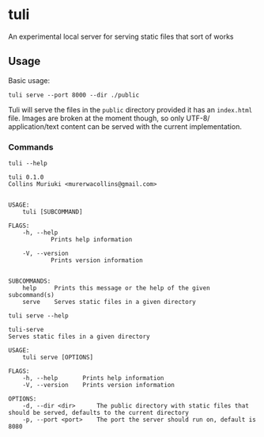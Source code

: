 # tuli

An experimental local server for serving static files that sort of works

## Usage

Basic usage:

```
tuli serve --port 8000 --dir ./public
```

Tuli will serve the files in the `public` directory provided it has an `index.html` file. Images are broken at the moment though, so only UTF-8/ application/text content can be served with the current implementation.

### Commands

`tuli --help`

```shell
tuli 0.1.0
Collins Muriuki <murerwacollins@gmail.com>


USAGE:
    tuli [SUBCOMMAND]

FLAGS:
    -h, --help
            Prints help information

    -V, --version
            Prints version information


SUBCOMMANDS:
    help     Prints this message or the help of the given subcommand(s)
    serve    Serves static files in a given directory
```

`tuli serve --help`

```
tuli-serve
Serves static files in a given directory

USAGE:
    tuli serve [OPTIONS]

FLAGS:
    -h, --help       Prints help information
    -V, --version    Prints version information

OPTIONS:
    -d, --dir <dir>      The public directory with static files that should be served, defaults to the current directory
    -p, --port <port>    The port the server should run on, default is 8080
```
